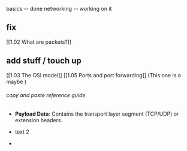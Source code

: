 
basics -- done 
networking -- working on it

## fix 
[[1.02 What are packets?]]
## add stuff / touch up 
[[1.03 The OSI model]]
[[1.05 Ports and port forwarding]] (This one is a maybe )


###### copy and paste reference guide  

- **Payload Data**: Contains the transport layer segment (TCP/UDP) or extension headers.
    
- text 2
	
- 	

